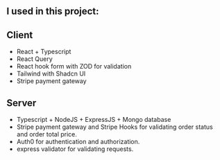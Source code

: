 ## I used in this project:
## Client
- React + Typescript
- React Query
- React hook form with ZOD for validation
- Tailwind with Shadcn UI
- Stripe payment gateway 
## Server
- Typescript + NodeJS + ExpressJS + Mongo database
- Stripe payment gateway and Stripe Hooks for validating order status and order total price.
- Auth0 for authentication and authorization.
- express validator for validating requests.
